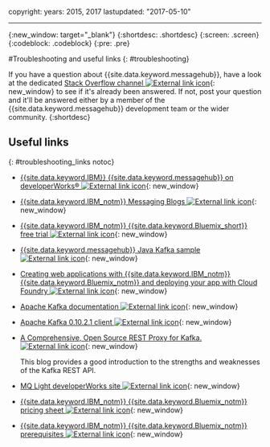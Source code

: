 copyright:
  years: 2015, 2017
lastupdated: "2017-05-10"

---

{:new_window: target="_blank"}
{:shortdesc: .shortdesc}
{:screen: .screen}
{:codeblock: .codeblock}
{:pre: .pre}



#Troubleshooting and useful links
{: #troubleshooting}




If you have a question about {{site.data.keyword.messagehub}}, have a look at the
dedicated [Stack Overflow channel ![External link icon](../../icons/launch-glyph.svg "External link icon")](http://stackoverflow.com/questions/tagged/message-hub){: new_window} to see if it's already been answered.
If not, post your question and it'll be answered either by a
member of the {{site.data.keyword.messagehub}} development team or the wider
community.
{:shortdesc}

## Useful links
{: #troubleshooting_links notoc}

*  [{{site.data.keyword.IBM}} {{site.data.keyword.messagehub}} on developerWorks&reg; ![External link icon](../../icons/launch-glyph.svg "External link icon")](https://developer.ibm.com/messaging/message-hub/){: new_window}

*  [{{site.data.keyword.IBM_notm}} Messaging Blogs ![External link icon](../../icons/launch-glyph.svg "External link icon")](https://developer.ibm.com/messaging/blogs/){: new_window}

*  [{{site.data.keyword.IBM_notm}} {{site.data.keyword.Bluemix_short}} free trial ![External link icon](../../icons/launch-glyph.svg "External link icon")](https://apps.admin.ibmcloud.com/manage/trial/bluemix.html){: new_window}

*  [{{site.data.keyword.messagehub}} Java Kafka sample ![External link icon](../../icons/launch-glyph.svg "External link icon")](https://github.com/ibm-messaging/message-hub-samples/tree/master/kafka-java-console-sample){: new_window}

*  [Creating web applications with {{site.data.keyword.IBM_notm}} {{site.data.keyword.Bluemix_notm}} and deploying your
   app with Cloud Foundry ![External link icon](../../icons/launch-glyph.svg "External link icon")](http://www.ng.bluemix.net/docs/starters/install_cli.html){: new_window}

*  [Apache Kafka documentation ![External link icon](../../icons/launch-glyph.svg "External link icon")](http://kafka.apache.org/documentation.html){: new_window}

*  [Apache Kafka 0.10.2.1 client ![External link icon](../../icons/launch-glyph.svg "External link icon")](http://kafka.apache.org/0102/javadoc/index.html){: new_window}

*  [A Comprehensive, Open Source REST Proxy for Kafka. ![External link icon](../../icons/launch-glyph.svg "External link icon")](http://www.confluent.io/blog/a-comprehensive-open-source-rest-proxy-for-kafka/){: new_window} 

	This blog provides a good introduction to the strengths and weaknesses of the Kafka REST API.

*  [MQ Light developerWorks site ![External link icon](../../icons/launch-glyph.svg "External link icon")](https://developer.ibm.com/messaging/mq-light/){: new_window}

*  [{{site.data.keyword.IBM_notm}} {{site.data.keyword.Bluemix_notm}} pricing sheet ![External link icon](../../icons/launch-glyph.svg "External link icon")](https://www.ng.bluemix.net/#/pricing){: new_window}


*  [{{site.data.keyword.IBM_notm}} {{site.data.keyword.Bluemix_notm}} prerequisites ![External link icon](../../icons/launch-glyph.svg "External link icon")](https://developer.ibm.com/bluemix/support/#prereqs/){: new_window}

